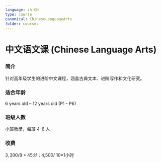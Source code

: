 ```yaml
---
language: zh-CN
type: course
canonical: ChineseLanguageArts
folder: courses
---
```

# 中文语文课 (Chinese Language Arts)

### 简介
针对高年级学生的进阶中文课程，涵盖古典文本、进阶写作和文化研究。

### 适合年龄
6 years old – 12 years old (P1 - P6)

### 班级人数
小班教學，每班 4-6 人

### 收费
$3,200/ 8×45分；$4,500/ 10×1小时

